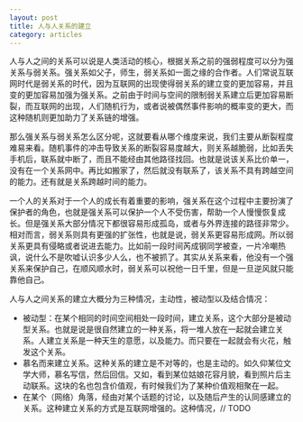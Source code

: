 ```yaml
---
layout: post
title: 人与人关系的建立
category: articles
---
```


人与人之间的关系可以说是人类活动的核心，根据关系之前的强弱程度可以分为强关系与弱关系。强关系如父子，师生，弱关系如一面之缘的合作者。人们常说互联网时代是弱关系的时代，因为互联网的出现使得弱关系的建立变的更加容易，并且变的更加容易加强为强关系。之前由于时间与空间的限制弱关系建立后更加容易断裂，而互联网的出现，人们随机行为，或者说被偶然事件影响的概率变的更大，而这种随机则更加助力了关系链的增强。

那么强关系与弱关系怎么区分呢，这就要看从哪个维度来说，我们主要从断裂程度难易来看。随机事件的冲击导致关系的断裂容易度越大，则关系越脆弱，比如丢失手机后，联系就中断了，而且不能经由其他路径找回。也就是说该关系比价单一，没有在一个关系网中。再比如搬家了，然后就没有联系了，该关系不具有跨越空间的能力。还有就是关系跨越时间的能力。

一个人的关系对于一个人的成长有着重要的影响，强关系在这个过程中主要扮演了保护者的角色，也就是强关系可以保护一个人不受伤害，帮助一个人慢慢恢复成长。但是强关系大部分情况下都很容易形成孤岛，或者与外界连接的路径非常少。相对而言，弱关系则具有更强的扩张性，也就是说，弱关系更容易形成网。所以弱关系更具有侵略或者说进去能力。比如前一段时间芮成钢同学被查，一片冷嘲热讽，说什么不是吹嘘认识多少人么，也不被抓了。其实从关系来看，他没有一个强关系来保护自己，在顺风顺水时，弱关系可以祝他一日千里，但是一旦逆风就只能靠他自己。

人与人之间关系的建立大概分为三种情况，主动性，被动型以及结合情况：

* 被动型：在某个相同的时间空间相处一段时间，建立关系，这个大部分是被动型关系。也就是说是很自然建立的一种关系，将一堆人放在一起就会建立关系。人建立关系是一种天生的意愿，以及能力。而只要在一起就会有火花，触发这个关系。
* 慕名而来建立关系。这种关系的建立是不对等的，也是主动的。如久仰某位文学大师，慕名写信，然后回信。又如，看到某位姑娘花容月貌，看到照片后主动联系。这块的名也包含价值观，有时候我们为了某种价值观相聚在一起。
* 在某个（网络）角落，经由对某个话题的讨论，以及随后产生的认同感建立的关系。这种建立关系的方式是互联网增强的。这种情况，// TODO
